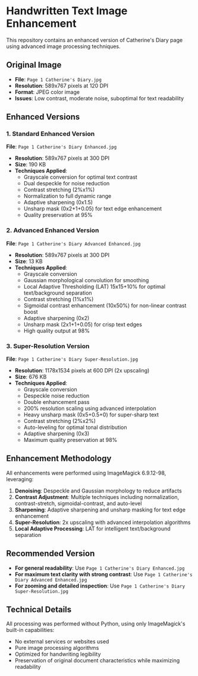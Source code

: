 # Handwritten Text Image Enhancement

This repository contains an enhanced version of Catherine's Diary page using advanced image processing techniques.

## Original Image
- **File**: `Page 1 Catherine's Diary.jpg`
- **Resolution**: 589x767 pixels at 120 DPI
- **Format**: JPEG color image
- **Issues**: Low contrast, moderate noise, suboptimal for text readability

## Enhanced Versions

### 1. Standard Enhanced Version
**File**: `Page 1 Catherine's Diary Enhanced.jpg`
- **Resolution**: 589x767 pixels at 300 DPI
- **Size**: 190 KB
- **Techniques Applied**:
  - Grayscale conversion for optimal text contrast
  - Dual despeckle for noise reduction
  - Contrast stretching (2%x1%)
  - Normalization to full dynamic range
  - Adaptive sharpening (0x1.5)
  - Unsharp mask (0x2+1+0.05) for text edge enhancement
  - Quality preservation at 95%

### 2. Advanced Enhanced Version
**File**: `Page 1 Catherine's Diary Advanced Enhanced.jpg`
- **Resolution**: 589x767 pixels at 300 DPI
- **Size**: 13 KB
- **Techniques Applied**:
  - Grayscale conversion
  - Gaussian morphological convolution for smoothing
  - Local Adaptive Thresholding (LAT) 15x15+10% for optimal text/background separation
  - Contrast stretching (1%x1%)
  - Sigmoidal contrast enhancement (10x50%) for non-linear contrast boost
  - Adaptive sharpening (0x2)
  - Unsharp mask (2x1+1+0.05) for crisp text edges
  - High quality output at 98%

### 3. Super-Resolution Version
**File**: `Page 1 Catherine's Diary Super-Resolution.jpg`
- **Resolution**: 1178x1534 pixels at 600 DPI (2x upscaling)
- **Size**: 676 KB
- **Techniques Applied**:
  - Grayscale conversion
  - Despeckle noise reduction
  - Double enhancement pass
  - 200% resolution scaling using advanced interpolation
  - Heavy unsharp mask (0x5+0.5+0) for super-sharp text
  - Contrast stretching (2%x2%)
  - Auto-leveling for optimal tonal distribution
  - Adaptive sharpening (0x3)
  - Maximum quality preservation at 98%

## Enhancement Methodology

All enhancements were performed using ImageMagick 6.9.12-98, leveraging:

1. **Denoising**: Despeckle and Gaussian morphology to reduce artifacts
2. **Contrast Adjustment**: Multiple techniques including normalization, contrast-stretch, sigmoidal-contrast, and auto-level
3. **Sharpening**: Adaptive sharpening and unsharp masking for text edge enhancement
4. **Super-Resolution**: 2x upscaling with advanced interpolation algorithms
5. **Local Adaptive Processing**: LAT for intelligent text/background separation

## Recommended Version

- **For general readability**: Use `Page 1 Catherine's Diary Enhanced.jpg`
- **For maximum text clarity with strong contrast**: Use `Page 1 Catherine's Diary Advanced Enhanced.jpg`
- **For zooming and detailed inspection**: Use `Page 1 Catherine's Diary Super-Resolution.jpg`

## Technical Details

All processing was performed without Python, using only ImageMagick's built-in capabilities:
- No external services or websites used
- Pure image processing algorithms
- Optimized for handwriting legibility
- Preservation of original document characteristics while maximizing readability
